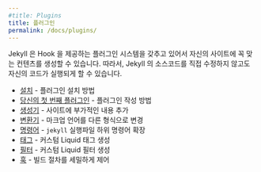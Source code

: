 ```yaml
---
#title: Plugins
title: 플러그인
permalink: /docs/plugins/
---
```


<!--
Jekyll has a plugin system with hooks that allow you to create custom generated
content specific to your site. You can run custom code for your site without
having to modify the Jekyll source itself.
-->
Jekyll 은 Hook 을 제공하는 플러그인 시스템을 갖추고 있어서 자신의 사이트에 꼭
맞는 컨텐츠를 생성할 수 있습니다. 따라서, Jekyll 의 소스코드를 직접 수정하지
않고도 자신의 코드가 실행되게 할 수 있습니다.

<!--
* [Installation](/docs/plugins/installation/) - How to install plugins
* [Your first plugin](/docs/plugins/your-first-plugin/) - How to write plugins
* [Generators](/docs/plugins/generators/) - Create additional content on your site
* [Converters](/docs/plugins/converters/) - Change a markup language into another format
* [Commands](/docs/plugins/commands/) - Extend the `jekyll` executable with subcommands
* [Tags](/docs/plugins/tags) - Create custom Liquid tags
* [Filters](/docs/plugins/filters/) - Create custom Liquid filters
* [Hooks](/docs/plugins/hooks/) - Fine-grained control to extend the build process
-->
* [설치](/docs/plugins/installation/) - 플러그인 설치 방법
* [당신의 첫 번째 플러그인](/docs/plugins/your-first-plugin/) - 플러그인 작성 방법
* [생성기](/docs/plugins/generators/) - 사이트에 부가적인 내용 추가
* [변환기](/docs/plugins/converters/) - 마크업 언어를 다른 형식으로 변경
* [명령어](/docs/plugins/commands/) - `jekyll` 실행파일 하위 명령어 확장
* [태그](/docs/plugins/tags) - 커스텀 Liquid 태그 생성
* [필터](/docs/plugins/filters/) - 커스텀 Liquid 필터 생성
* [훅](/docs/plugins/hooks/) - 빌드 절차를 세밀하게 제어
